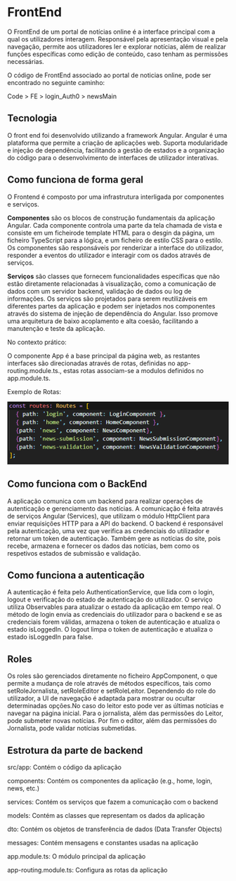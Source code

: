# FrontEnd

O FrontEnd de um portal de notícias online é a interface principal com a qual os utilizadores interagem. Responsável pela apresentação visual e pela navegação, permite aos utilizadores ler e explorar notícias, além de realizar funções específicas como edição de conteúdo, caso tenham as permissões necessárias.

O código de FrontEnd associado ao portal de noticias online, pode ser encontrado no seguinte caminho:

Code > FE > login_Auth0 > newsMain

## Tecnologia

O front end foi desenvolvido utilizando a framework Angular. Angular é uma plataforma que permite a criação de aplicações web. Suporta modularidade e injeção de dependência, facilitando a gestão de estados e a organização do código para o desenvolvimento de interfaces de utilizador interativas.

## Como funciona de forma geral

O Frontend é composto por uma infrastrutura interligada por componentes e serviços.

**Componentes** são os blocos de construção fundamentais da aplicação Angular. Cada componente controla uma parte da tela chamada de vista e consiste em um ficheirode template HTML para o desgin da página, um ficheiro TypeScript para a lógica, e um ficheiro de estilo CSS para o estilo. Os componentes são responsáveis por renderizar a interface do utilizador, responder a eventos do utilizador e interagir com os dados através de serviços.

**Serviços** são classes que fornecem funcionalidades específicas que não estão diretamente relacionadas à visualização, como a comunicação de dados com um servidor backend, validação de dados ou log de informações. Os serviços são projetados para serem reutilizáveis em diferentes partes da aplicação e podem ser injetados nos componentes através do sistema de injeção de dependência do Angular. Isso promove uma arquitetura de baixo acoplamento e alta coesão, facilitando a manutenção e teste da aplicação.

No contexto prático:

O componente App é a base principal da página web, as restantes interfaces são direcionadas através de rotas, definidas no app-routing.module.ts., estas rotas associam-se a modulos definidos no app.module.ts.

Exemplo de Rotas:

![1716151506885](image/FrontEnd/1716151506885.png)

## Como funciona com o BackEnd
A aplicação comunica com um backend para realizar operações de autenticação e gerenciamento das notícias. A comunicação é feita através de serviços Angular (Services), que utilizam o módulo HttpClient para enviar requisições HTTP para a API do backend. O backend é responsável pela autenticação, uma vez que verifica as credenciais do utilizador e retornar um token de autenticação.
Também gere as notícias do site, pois recebe, armazena e fornecer os dados das notícias, bem como os respetivos estados de submissão e validação.

## Como funciona a autenticação
A autenticação é feita pelo AuthenticationService, que lida com o login, logout e verificação do estado de autenticação do utilizador. O serviço utiliza Observables para atualizar o estado da aplicação em tempo real. O método de login envia as credenciais do utilizador para o backend e se as credenciais forem válidas, armazena o token de autenticação e atualiza o estado isLoggedIn. O logout limpa o token de autenticação e atualiza o estado isLoggedIn para false.

## Roles
Os roles são gerenciados diretamente no ficheiro AppComponent, o que permite a mudança de role através de métodos específicos, tais como setRoleJornalista, setRoleEditor e setRoleLeitor. Dependendo do role do utilizador, a UI de navegação é adaptada para mostrar ou ocultar determinadas opções.No caso do leitor esto pode ver as últimas notícias e navegar na página inicial. Para o jornalista, além das permissões do Leitor, pode submeter novas notícias. Por fim o editor, além das permissões do Jornalista, pode validar notícias submetidas.

## Estrotura da parte de backend
src/app: Contém o código da aplicação

components: Contém os componentes da aplicação (e.g., home, login, news, etc.)

services: Contém os serviços que fazem a comunicação com o backend

models: Contém as classes que representam os dados da aplicação

dto: Contém os objetos de transferência de dados (Data Transfer Objects)

messages: Contém mensagens e constantes usadas na aplicação

app.module.ts: O módulo principal da aplicação

app-routing.module.ts: Configura as rotas da aplicação